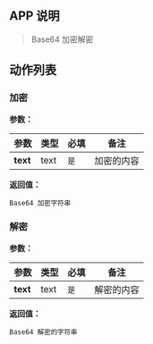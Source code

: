 ## APP 说明

> Base64 加密解密

## 动作列表

### 加密

**参数：**

|  参数   | 类型  |  必填   |  备注  |
|  ----  | ----  |  ----  |  ----  |
| **text**  | text | `是` | 加密的内容 |

**返回值：**

```
Base64 加密字符串
```

### 解密

**参数：**

|  参数   | 类型  |  必填   |  备注  |
|  ----  | ----  |  ----  |  ----  |
| **text**  | text | `是` | 解密的内容 |

**返回值：**

```
Base64 解密的字符串
```